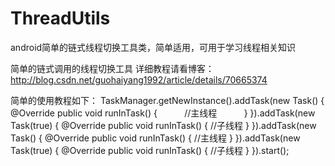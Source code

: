 # ThreadUtils
android简单的链式线程切换工具类，简单适用，可用于学习线程相关知识

简单的链式调用的线程切换工具
详细教程请看博客：http://blog.csdn.net/guohaiyang1992/article/details/70665374 

简单的使用教程如下：
TaskManager.getNewInstance().addTask(new Task() {
            @Override
            public void runInTask() {
            //主线程
           }
        }).addTask(new Task(true) {
            @Override
            public void runInTask() {
            //子线程
            }
        }).addTask(new Task() {
            @Override
            public void runInTask() {
            //主线程
            }
        }).addTask(new Task(true) {
            @Override
            public void runInTask() {
            //子线程
            }
        }).start();
